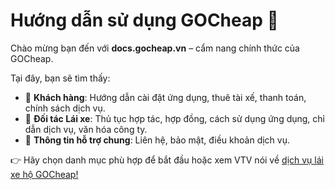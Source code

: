 # Hướng dẫn sử dụng GOCheap 🚖

Chào mừng bạn đến với **docs.gocheap.vn** – cẩm nang chính thức của GOCheap.  

Tại đây, bạn sẽ tìm thấy:

- 📱 **Khách hàng**: Hướng dẫn cài đặt ứng dụng, thuê tài xế, thanh toán, chính sách dịch vụ.  
- 🚗 **Đối tác Lái xe**: Thủ tục hợp tác, hợp đồng, cách sử dụng ứng dụng, chỉ dẫn dịch vụ, văn hóa công ty.  
- 🤝 **Thông tin hỗ trợ chung**: Liên hệ, bảo mật, điều khoản dịch vụ.  

👉 Hãy chọn danh mục phù hợp để bắt đầu hoặc xem VTV nói về <a href="https://vtv.vn/video/lai-xe-ho-cho-nguoi-uong-ruou-bia-dich-vu-hot-dip-tet-600218.htm" target="_blank">dịch vụ lái xe hộ GOCheap!</a>
